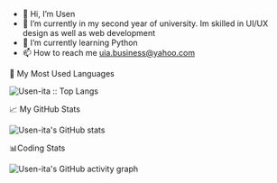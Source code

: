 

- 👋 Hi, I’m Usen
- 🔭 I’m currently in my second year of university. Im skilled in UI/UX design as well as web development 
- 🌱 I’m currently learning Python
- 📫 How to reach me uia.business@yahoo.com

<!---
Usen-ita/Usen-ita is a ✨ special ✨ repository because its `README.md` (this file) appears on your GitHub profile.
You can click the Preview link to take a look at your changes.
--->
📡 My Most Used Languages

<img src="https://github-readme-stats.vercel.app/api/top-langs/?username=Usen-ita&langs_count=10&theme=tokyonight&layout=compact" alt="Usen-ita :: Top Langs" />

📈 My GitHub Stats

![Usen-ita's GitHub stats](https://github-readme-stats.vercel.app/api?username=Usen-ita&hide_border=false&theme=tokyonight)

📊Coding Stats

![Usen-ita's GitHub activity graph](https://activity-graph.herokuapp.com/graph?username=Usen-ita&theme=xcode)
